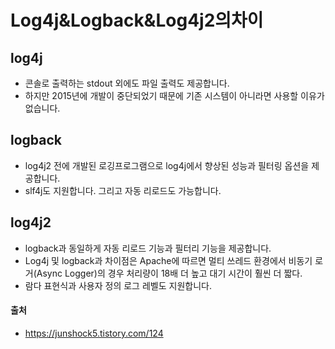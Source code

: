 # Log4j&Logback&Log4j2의차이
## log4j
- 콘솔로 출력하는 stdout 외에도 파일 출력도 제공합니다. 
- 하지만 2015년에 개발이 중단되었기 때문에 기존 시스템이 아니라면 사용할 이유가 없습니다.

## logback
- log4j2 전에 개발된 로깅프로그램으로 log4j에서 향상된 성능과 필터링 옵션을 제공합니다. 
- slf4j도 지원합니다. 그리고 자동 리로드도 가능합니다.

## log4j2
- logback과 동일하게 자동 리로드 기능과 필터리 기능을 제공합니다. 
- Log4j 및 logback과 차이점은 Apache에 따르면 멀티 쓰레드 환경에서 비동기 로거(Async Logger)의 경우 처리량이 18배 더 높고 대기 시간이 훨씬 더 짧다.
- 람다 표현식과 사용자 정의 로그 레벨도 지원합니다.

#### 출처
- https://junshock5.tistory.com/124